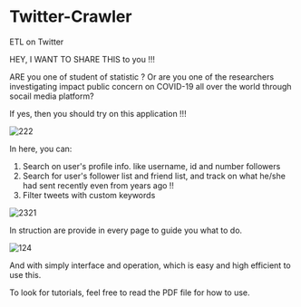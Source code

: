 # Twitter-Crawler
ETL on Twitter

HEY, I WANT TO SHARE THIS to you !!!

ARE you one of student of statistic ? Or are you one of the researchers investigating impact public concern on COVID-19 all over the world through socail media platform?

If yes, then you should try on this application !!!


![222](https://user-images.githubusercontent.com/79691025/139416430-358b35f9-be23-49b0-a337-d7fe16525495.PNG)


In here, you can:

  1) Search on user's profile info. like username, id and number followers
  3) Search for user's follower list and friend list, and track on what he/she had sent recently even from years ago !!
  4) Filter tweets with custom keywords

![2321](https://user-images.githubusercontent.com/79691025/139417155-90027c5d-bf2b-4e57-87ec-9f13cab6d276.PNG)


In struction are provide in every page to guide you what to do.

![124](https://user-images.githubusercontent.com/79691025/139417199-989e3189-37a4-4bd2-b8a8-1105a1758bb3.PNG)

And with simply interface and operation, which is easy and high efficient to use this.

To look for tutorials, feel free to read the PDF file for how to use.
